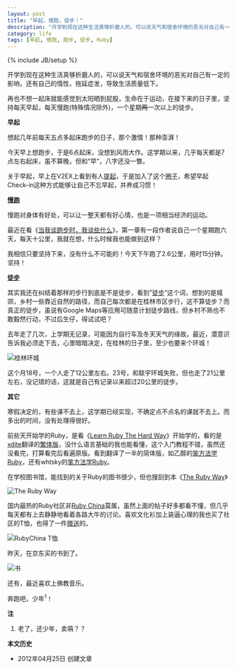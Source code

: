 ```yaml
---
layout: post
title: "早起，慢跑，徒步！"
description: "开学到现在这种生活真够折磨人的，可以说天气和宿舍环境的恶劣对自己有一定的影响，还有自己的惰性，拖延症发，导致生活质量低下。"
category: life
tags: [早起, 慢跑, 跑步, 徒步, Ruby]
---
```

{% include JB/setup %}

开学到现在这种生活真够折磨人的，可以说天气和宿舍环境的恶劣对自己有一定的影响，还有自己的惰性，拖延症发，导致生活质量低下。

再也不想一起床就能感觉到太阳晒到屁股，生命在于运动，在接下来的日子里，坚持每天早起，每天慢跑(特殊情况除外)，一个星期<del>两</del>一次以上的徒步。

**早起**

想起几年前每天五点多起床跑步的日子，那个激情！那种澎湃！

今天早上想跑步，于是6点起床，没想到风雨大作。这学期以来，几乎每天都是7点左右起床，虽不算晚，但和“早”，八字还没一瞥。

关于早起，早上在V2EX上看到有人[提起](http://www.v2ex.com/t/33458)，于是加入了这个[圈子](http://www.amybox.com/app/199)，希望早起Check-in这种方式能够让自己不忘早起，并养成习惯！

**[慢跑](http://blog.fooleap.org/running.html)**

慢跑对身体有好处，可以让一整天都有好心情，也是一项相当经济的运动。

最近在看《[当我谈跑步时，我谈些什么](http://book.douban.com/subject/3369600/)》，第一章有一段作者说自己一个星期跑六天，每天十公里，我就在想，什么时候我也能做到这样？

我相信只要坚持下来，没有什么不可能的！今天下午跑了2.6公里，用时15分钟。坚持！

**[徒步](http://blog.fooleap.org/walking.html)**

其实我还在纠结着那样的步行到底是不是徒步，看到”[徒步](http://zh.wikipedia.org/wiki/遠足)“这个词，想到的是城郊，乡村一些靠近自然的路径，而自己每次都是在桂林市区步行，这不算徒步？而真正的徒步，虽说有Google Maps等应用可随意计划徒步路线，但乡村不熟也不敢毅然行动，不过后生仔，得试试吧？

去年走了几次，上学期无记录，可能因为自行车及冬天天气的缘故。最近，潜意识告诉我必须走下去，心里暗暗决定，在桂林的日子里，至少也要来个环城！

![桂林环城](http://pic.yupoo.com/fooleap_v/BUYKmr92/dDPVm.png)

这个月18号，一个人走了12公里左右。23号，和联宇环城失败，但也走了21公里左右，没记错的话，这就是自己有记录以来超过20公里的徒步。

**其它**

寒假决定的，有些课不去上，这学期已经实现，不确定点不点名的课就不去上。而多出的时间，没有处理得很好。

前些天开始学的Ruby，是看《[Learn Ruby The Hard Way](http://ruby.learncodethehardway.org/)》开始学的，看的是[xdite](http://blog.xdite.net/)翻译的[繁体版](http://lrthw.github.com/)，没什么语言基础的我也能看懂，这个入门教程不错，虽然还没看完，打算看完后看遍原版。看到翻译了一半的简体版，如乙醇的[笨方法学Ruby](http://17test.info/?page_id=413)，还有whtsky的[笨方法学Ruby](http://readthedocs.org/docs/learn-ruby-the-hard-way-zh_cn-translation/en/latest/)。

在学校图书馆，能找到的关于Ruby的图书很少，但也搜刮到本《[The Ruby Way](http://book.douban.com/subject/2280936/)》

![The Ruby Way](http://pic.yupoo.com/fooleap_v/BUYKE2Wn/aryD3.jpg)

国内最热的Ruby社区非[Ruby China](http://ruby-china.org/topics)莫属，虽然上面的帖子好多都看不懂，但几乎每天都有上去静静地看着各路大牛的讨论。喜欢文化衫加上装逼心理的我也买了社区的T恤，也得了一件[赠送](http://ruby-china.org/topics/2812)的。

![RubyChina T恤](http://pic.yupoo.com/fooleap_v/BV7By6Bt/11w6mO.jpg)

昨天，在京东买的书到了。

![书](http://pic.yupoo.com/fooleap_v/BUYLt7kq/e0ojk.jpg)

还有，最近喜欢上佛教音乐。

奔跑吧，少年<sup>1</sup>！


**注**

1. 老了，还少年，卖萌？？

**本文历史**

* 2012年04月25日 创建文章
